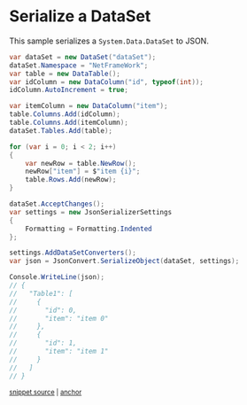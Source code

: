 # Serialize a DataSet

This sample serializes a `System.Data.DataSet` to JSON.

<!-- snippet: SerializeDataSet -->
<a id='snippet-serializedataset'></a>
```cs
var dataSet = new DataSet("dataSet");
dataSet.Namespace = "NetFrameWork";
var table = new DataTable();
var idColumn = new DataColumn("id", typeof(int));
idColumn.AutoIncrement = true;

var itemColumn = new DataColumn("item");
table.Columns.Add(idColumn);
table.Columns.Add(itemColumn);
dataSet.Tables.Add(table);

for (var i = 0; i < 2; i++)
{
    var newRow = table.NewRow();
    newRow["item"] = $"item {i}";
    table.Rows.Add(newRow);
}

dataSet.AcceptChanges();
var settings = new JsonSerializerSettings
{
    Formatting = Formatting.Indented
};

settings.AddDataSetConverters();
var json = JsonConvert.SerializeObject(dataSet, settings);

Console.WriteLine(json);
// {
//   "Table1": [
//     {
//       "id": 0,
//       "item": "item 0"
//     },
//     {
//       "id": 1,
//       "item": "item 1"
//     }
//   ]
// }
```
<sup><a href='/src/Tests/Documentation/Samples/Serializer/SerializeDataSet.cs#L13-L54' title='Snippet source file'>snippet source</a> | <a href='#snippet-serializedataset' title='Start of snippet'>anchor</a></sup>
<!-- endSnippet -->
